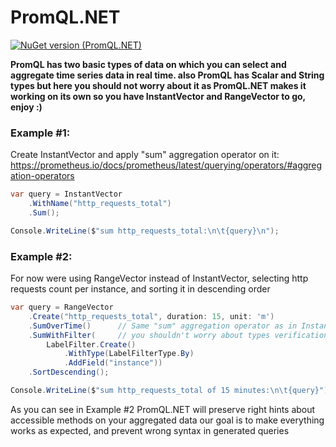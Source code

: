 # PromQL.NET

[![NuGet version (PromQL.NET)](https://img.shields.io/nuget/v/PromQL.NET.svg?style=flat-square)](https://www.nuget.org/packages/PromQL.NET/)

**PromQL has two basic types of data on which you can select and aggregate time series data in real time.
also PromQL has Scalar and String types but here you should not worry about it as PromQL.NET makes it working on its own
so you have InstantVector and RangeVector to go, enjoy :)**

### Example #1:
Create InstantVector and apply "sum" aggregation operator on it: https://prometheus.io/docs/prometheus/latest/querying/operators/#aggregation-operators
```csharp
var query = InstantVector
	.WithName("http_requests_total")
	.Sum();

Console.WriteLine($"sum http_requests_total:\n\t{query}\n");
```
### Example #2:
For now were using RangeVector instead of InstantVector, selecting http requests count per instance, and sorting it in descending order
```csharp
var query = RangeVector
	.Create("http_requests_total", duration: 15, unit: 'm')
	.SumOverTime()      // Same "sum" aggregation operator as in InstantVector, but applies to RangeVector and returns as result InstantVector (!) instead of RangeVector
	.SumWithFilter(     // you shouldn't worry about types verification after applying operators and functions because IntelliSense wont give you wrong hints
		LabelFilter.Create()
			.WithType(LabelFilterType.By)
			.AddField("instance"))
	.SortDescending();

Console.WriteLine($"sum http_requests_total of 15 minutes:\n\t{query}");
```


As you can see in Example #2 PromQL.NET will preserve right hints about accessible methods on your aggregated data
our goal is to make everything works as expected, and prevent wrong syntax in generated queries
